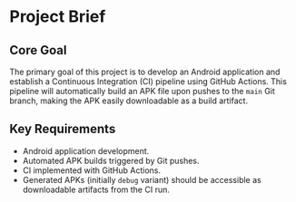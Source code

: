 # Project Brief

## Core Goal

The primary goal of this project is to develop an Android application and establish a Continuous Integration (CI) pipeline using GitHub Actions. This pipeline will automatically build an APK file upon pushes to the `main` Git branch, making the APK easily downloadable as a build artifact.

## Key Requirements

-   Android application development.
-   Automated APK builds triggered by Git pushes.
-   CI implemented with GitHub Actions.
-   Generated APKs (initially `debug` variant) should be accessible as downloadable artifacts from the CI run. 